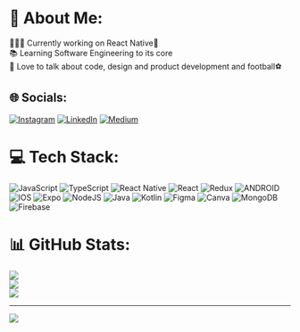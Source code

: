 # 💫 About Me:
👨🏻‍💻 Currently working on React Native📱<br>📚 Learning Software Engineering to its core<br>💬 Love to talk about code, design and product development and football⚽️ <br>


## 🌐 Socials:
[![Instagram](https://img.shields.io/badge/Instagram-%23E4405F.svg?logo=Instagram&logoColor=white)](https://instagram.com/elastico42) [![LinkedIn](https://img.shields.io/badge/LinkedIn-%230077B5.svg?logo=linkedin&logoColor=white)](https://linkedin.com/in/riturajranjan) [![Medium](https://img.shields.io/badge/Medium-12100E?logo=medium&logoColor=white)](https://medium.com/@stee1ix) 

# 💻 Tech Stack:
![JavaScript](https://img.shields.io/badge/javascript-%23323330.svg?style=for-the-badge&logo=javascript&logoColor=%23F7DF1E) ![TypeScript](https://img.shields.io/badge/typescript-%23007ACC.svg?style=for-the-badge&logo=typescript&logoColor=white) ![React Native](https://img.shields.io/badge/react_native-%2320232a.svg?style=for-the-badge&logo=react&logoColor=%2361DAFB) 
![React](https://img.shields.io/badge/react-%2320232a.svg?style=for-the-badge&logo=react&logoColor=%2361DAFB) ![Redux](https://img.shields.io/badge/redux-%23593d88.svg?style=for-the-badge&logo=redux&logoColor=white) ![ANDROID](https://img.shields.io/badge/android-%2320232a.svg?style=for-the-badge&logo=android&logoColor=%a4c639) ![IOS](https://img.shields.io/badge/IOS-%2320232a.svg?style=for-the-badge&logo=apple&logoColor=white)  ![Expo](https://img.shields.io/badge/expo-1C1E24?style=for-the-badge&logo=expo&logoColor=#D04A37) 	![NodeJS](https://img.shields.io/badge/node.js-6DA55F?style=for-the-badge&logo=node.js&logoColor=white) 
![Java](https://img.shields.io/badge/java-%23ED8B00.svg?style=for-the-badge&logo=java&logoColor=white) ![Kotlin](https://img.shields.io/badge/kotlin-%230095D5.svg?style=for-the-badge&logo=kotlin&logoColor=white) ![Figma](https://img.shields.io/badge/figma-%23F24E1E.svg?style=for-the-badge&logo=figma&logoColor=white) ![Canva](https://img.shields.io/badge/Canva-%2300C4CC.svg?style=for-the-badge&logo=Canva&logoColor=white) ![MongoDB](https://img.shields.io/badge/MongoDB-%234ea94b.svg?style=for-the-badge&logo=mongodb&logoColor=white) ![Firebase](https://img.shields.io/badge/firebase-%23039BE5.svg?style=for-the-badge&logo=firebase) 
# 📊 GitHub Stats:
![](https://github-readme-stats.vercel.app/api?username=stee1ix&theme=vue-dark&hide_border=false&include_all_commits=true&count_private=true)<br/>
![](https://github-readme-streak-stats.herokuapp.com/?user=stee1ix&theme=vue-dark&hide_border=false)<br/>
![](https://github-readme-stats.vercel.app/api/top-langs/?username=stee1ix&theme=vue-dark&hide_border=false&include_all_commits=true&count_private=true&layout=compact)

---
[![](https://visitcount.itsvg.in/api?id=stee1ix&icon=5&color=3)](https://visitcount.itsvg.in)
